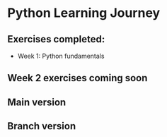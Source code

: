 # Python Learning Journey

## Exercises completed:
- Week 1: Python fundamentals
## Week 2 exercises coming soon
## Main version
## Branch version

